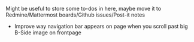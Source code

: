 Might be useful to store some to-dos in here, maybe move it to Redmine/Mattermost boards/Github issues/Post-it notes

- Improve way navigation bar appears on page when you scroll past big B-Side image on frontpage 

